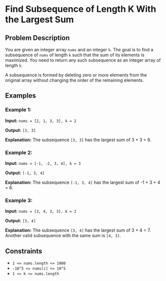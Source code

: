 # Find Subsequence of Length K With the Largest Sum

## Problem Description

You are given an integer array `nums` and an integer `k`. The goal is to find a subsequence of `nums` of length `k` such that the sum of its elements is maximized. You need to return any such subsequence as an integer array of length `k`.

A subsequence is formed by deleting zero or more elements from the original array without changing the order of the remaining elements.

## Examples

### Example 1:

**Input:** `nums = [2, 1, 3, 3], k = 2`

**Output:** `[3, 3]`

**Explanation:** The subsequence `[3, 3]` has the largest sum of 3 + 3 = 6.

### Example 2:

**Input:** `nums = [-1, -2, 3, 4], k = 3`

**Output:** `[-1, 3, 4]`

**Explanation:** The subsequence `[-1, 3, 4]` has the largest sum of -1 + 3 + 4 = 6.

### Example 3:

**Input:** `nums = [3, 4, 3, 3], k = 2`

**Output:** `[3, 4]`

**Explanation:** The subsequence `[3, 4]` has the largest sum of 3 + 4 = 7. Another valid subsequence with the same sum is `[4, 3]`.

## Constraints

-   `1 <= nums.length <= 1000`
-   `-10^5 <= nums[i] <= 10^5`
-   `1 <= k <= nums.length`
